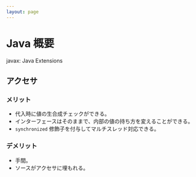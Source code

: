 ```yaml
---
layout: page
---
```


# Java 概要

javax: Java Extensions

## アクセサ

### メリット

* 代入時に値の生合成チェックができる。
* インターフェースはそのままで、内部の値の持ち方を変えることができる。
* `synchronized` 修飾子を付与してマルチスレッド対応できる。

### デメリット

* 手間。
* ソースがアクセサに埋もれる。
